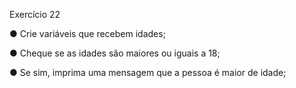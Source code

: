 Exercício 22

● Crie variáveis que recebem idades;

● Cheque se as idades são maiores ou iguais a 18;

● Se sim, imprima uma mensagem que a pessoa é maior de idade;